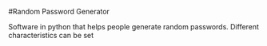 #Random Password Generator

Software in python that helps people generate random passwords. Different characteristics can be set